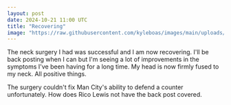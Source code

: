 ```yaml
---
layout: post
date: 2024-10-21 11:00 UTC
title: "Recovering"
image: "https://raw.githubusercontent.com/kyleboas/images/main/uploads/2024/10/11/Image-11Oct2024_03:04:24.png"
---
```


The neck surgery I had was successful and I am now recovering. I'll be back posting when I can but I'm seeing a lot of improvements in the symptoms I've been having for a long time. My head is now firmly fused to my neck. All positive things.

<!---more--->

The surgery couldn't fix Man City's ability to defend a counter unfortunately. How does Rico Lewis not have the back post covered.